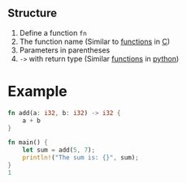 ## Structure

1. Define a function `fn` 
2. The function name (Similar to [functions](computer-science/docs/c/functions.md) in [C](contents-c.md))
3. Parameters in parentheses
4. `->` with return type (Similar [functions](computer-science/docs/python/functions.md) in [python](contents-python.md))



# Example

```rust
fn add(a: i32, b: i32) -> i32 {
    a + b
}

fn main() {
    let sum = add(5, 7);
    println!("The sum is: {}", sum);
}
1
```


